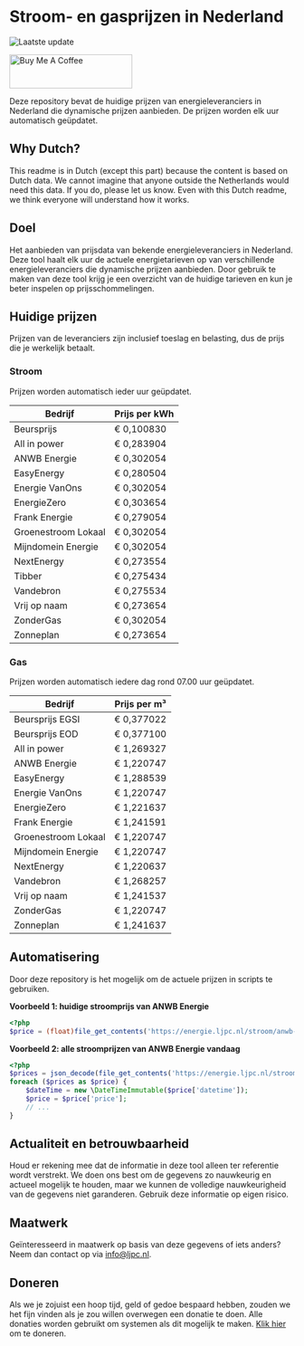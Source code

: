 # Stroom- en gasprijzen in Nederland

![Laatste update](https://img.shields.io/badge/laatste%20update-2024--08--17%2006%3A00%20CET-brightgreen)

<a href="https://www.buymeacoffee.com/Lars-" target="_blank"><img src="https://cdn.buymeacoffee.com/buttons/v2/default-orange.png" alt="Buy Me A Coffee" height="60" style="height: 60px !important;width: 217px !important;" ></a>

Deze repository bevat de huidige prijzen van energieleveranciers in Nederland die dynamische prijzen aanbieden. De prijzen worden elk uur automatisch geüpdatet.

## Why Dutch?

This readme is in Dutch (except this part) because the content is based on Dutch data. We cannot imagine that anyone outside the Netherlands would need this data. If you do, please let us know. Even with this Dutch readme, we think
everyone will understand how it works.

## Doel

Het aanbieden van prijsdata van bekende energieleveranciers in Nederland. Deze tool haalt elk uur de actuele energietarieven op van verschillende energieleveranciers die dynamische prijzen aanbieden. Door gebruik te maken van deze tool
krijg je een overzicht van de huidige tarieven en kun je beter inspelen op prijsschommelingen.

## Huidige prijzen

Prijzen van de leveranciers zijn inclusief toeslag en belasting, dus de prijs die je werkelijk betaalt.

### Stroom

Prijzen worden automatisch ieder uur geüpdatet.

 Bedrijf | Prijs per kWh 
---------|---------------
Beursprijs | € 0,100830
All in power | € 0,283904
ANWB Energie | € 0,302054
EasyEnergy | € 0,280504
Energie VanOns | € 0,302054
EnergieZero | € 0,303654
Frank Energie | € 0,279054
Groenestroom Lokaal | € 0,302054
Mijndomein Energie | € 0,302054
NextEnergy | € 0,273554
Tibber | € 0,275434
Vandebron | € 0,275534
Vrij op naam | € 0,273654
ZonderGas | € 0,302054
Zonneplan | € 0,273654


### Gas

Prijzen worden automatisch iedere dag rond 07.00 uur geüpdatet.

 Bedrijf | Prijs per m³ 
---------|--------------
Beursprijs EGSI | € 0,377022
Beursprijs EOD | € 0,377100
All in power | € 1,269327
ANWB Energie | € 1,220747
EasyEnergy | € 1,288539
Energie VanOns | € 1,220747
EnergieZero | € 1,221637
Frank Energie | € 1,241591
Groenestroom Lokaal | € 1,220747
Mijndomein Energie | € 1,220747
NextEnergy | € 1,220637
Vandebron | € 1,268257
Vrij op naam | € 1,241537
ZonderGas | € 1,220747
Zonneplan | € 1,241637


## Automatisering

Door deze repository is het mogelijk om de actuele prijzen in scripts te gebruiken.

**Voorbeeld 1: huidige stroomprijs van ANWB Energie**

```php
<?php
$price = (float)file_get_contents('https://energie.ljpc.nl/stroom/anwb-energie-nu.txt');

```

**Voorbeeld 2: alle stroomprijzen van ANWB Energie vandaag**

```php
<?php
$prices = json_decode(file_get_contents('https://energie.ljpc.nl/stroom/all-in-power-vandaag.json'),true);
foreach ($prices as $price) {
    $dateTime = new \DateTimeImmutable($price['datetime']);
    $price = $price['price'];
    // ...
}
```

## Actualiteit en betrouwbaarheid

Houd er rekening mee dat de informatie in deze tool alleen ter referentie wordt verstrekt. We doen ons best om de gegevens zo nauwkeurig en actueel mogelijk te houden, maar we kunnen de volledige nauwkeurigheid van de gegevens niet
garanderen. Gebruik deze informatie op eigen risico.

## Maatwerk

Geïnteresseerd in maatwerk op basis van deze gegevens of iets anders? Neem dan contact op
via [info@ljpc.nl](mailto:info@ljpc.nl?subject=Energie%20prijzen).

## Doneren

Als we je zojuist een hoop tijd, geld of gedoe bespaard hebben, zouden we het fijn vinden als je zou willen overwegen een
donatie te doen. Alle donaties worden gebruikt om systemen als dit mogelijk te
maken. [Klik hier](https://www.buymeacoffee.com/Lars-) om te doneren.
